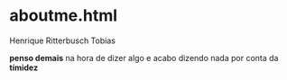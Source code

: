 # aboutme.html
<!DOCTYPE html>
<head>Henrique Ritterbusch Tobias</head>
<body>
  <p> <strong> penso demais</strong> na hora de dizer algo e acabo dizendo nada por conta da <strong>tímidez</strong>
